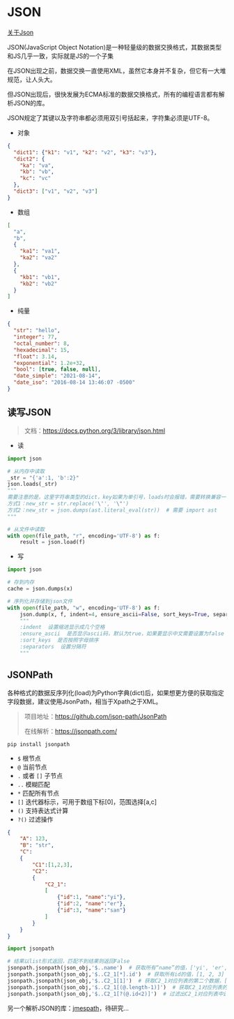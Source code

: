 # JSON

[关于Json](https://www.json.org/json-zh.html)

JSON(JavaScript Object Notation)是一种轻量级的数据交换格式，其数据类型和JS几乎一致，实际就是JS的一个子集

在JSON出现之前，数据交换一直使用XML，虽然它本身并不复杂，但它有一大堆规范，让人头大。

但JSON出现后，很快发展为ECMA标准的数据交换格式，所有的编程语言都有解析JSON的库。

JSON规定了其键以及字符串都必须用双引号括起来，字符集必须是UTF-8。

- 对象

```json
{
  "dict1": {"k1": "v1", "k2": "v2", "k3": "v3"},
  "dict2": {
    "ka": "va",
    "kb": "vb",
    "kc": "vc"
  },
  "dict3": ["v1", "v2", "v3"]
}
```

- 数组

```json
[
  "a",
  "b",
  {
    "ka1": "va1",
    "ka2": "va2"
  },
  {
    "kb1": "vb1",
    "kb2": "vb2"
  }
]
```

- 纯量

```json
{
  "str": "hello",
  "integer": 77,
  "octal_number": 8,
  "hexadecimal": 15,
  "float": 3.14,
  "exponential": 1.2e+32,
  "bool": [true, false, null],
  "date_simple": "2021-08-14",
  "date_iso": "2016-08-14 13:46:07 -0500"
}
```

## 读写JSON

> 文档：<https://docs.python.org/3/library/json.html>

- 读

```python
import json

# 从内存中读取
_str = "{'a':1, 'b':2}"
json.loads(_str)
"""
需要注意的是，这里字符串类型的dict，key如果为单引号，loads时会报错，需要转换兼容一下
方式1：new_str = str.replace('\'', '\"')
方式2：new_str = json.dumps(ast.literal_eval(str))  # 需要 import ast
"""

# 从文件中读取
with open(file_path, "r", encoding='UTF-8') as f:
    result = json.load(f)
```

- 写

```python
import json

# 存到内存
cache = json.dumps(x)

# 序列化并存储到json文件
with open(file_path, "w", encoding='UTF-8') as f:
    json.dump(x, f, indent=4, ensure_ascii=False, sort_keys=True, separators=(',', ':'))
    """
    :indent  设置缩进显示成几个空格
    :ensure_ascii  是否显示ascii码，默认为true，如果要显示中文需要设置为false
    :sort_keys  是否按照字母排序
    :separators  设置分隔符
    """
```

## JSONPath

各种格式的数据反序列化(load)为Python字典(dict)后，如果想更方便的获取指定字段数据，建议使用JsonPath，相当于Xpath之于XML。

> 项目地址：<https://github.com/json-path/JsonPath>
>
> 在线解析：<https://jsonpath.com/>

`pip install jsonpath`

- `$` 根节点
- `@` 当前节点
- `.` 或者 `[]` 子节点
- `..` 模糊匹配
- `*` 匹配所有节点
- `[]` 迭代器标示，可用于数组下标[0]，范围选择[a,c]
- `()` 支持表达式计算
- `?()` 过滤操作

```json
{
    "A": 123,
    "B": "str",
    "C":
    {
        "C1":[1,2,3],
        "C2":
        {
            "C2_1":
            [
                {"id":1, "name":"yi"},
                {"id":2, "name":"er"},
                {"id":3, "name":"san"}
            ]
        }
    }
}
```

```python
import jsonpath

# 结果以list形式返回，匹配不到结果则返回False
jsonpath.jsonpath(json_obj,'$..name')  # 获取所有“name”的值，['yi', 'er', 'san']
jsonpath.jsonpath(json_obj,'$..C2_1[*].id')  # 获取所有id的值，[1, 2, 3]
jsonpath.jsonpath(json_obj,'$..C2_1[1]')  # 获取C2_1对应列表的第二个数据，[{'id': 2, 'name': 'er'}]
jsonpath.jsonpath(json_obj,'$..C2_1[(@.length-1)]')  # 获取C2_1对应列表的倒数第一个，[{'id': 3, 'name': 'san'}]
jsonpath.jsonpath(json_obj,'$..C2_1[?(@.id<2)]')  # 过滤出C2_1对应列表中id小于2的值，[{'id': 1, 'name': 'yi'}]
```

另一个解析JSON的库：[jmespath](https://jmespath.org/tutorial.html)，待研究...
